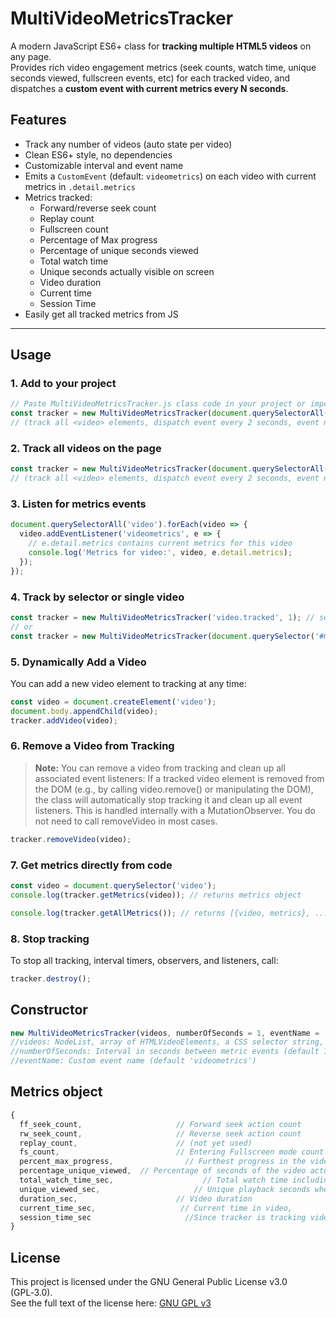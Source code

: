 # MultiVideoMetricsTracker

A modern JavaScript ES6+ class for **tracking multiple HTML5 videos** on any page.  
Provides rich video engagement metrics (seek counts, watch time, unique seconds viewed, fullscreen events, etc) for each tracked video, and dispatches a **custom event with current metrics every N seconds**.

## Features

- Track any number of videos (auto state per video)
- Clean ES6+ style, no dependencies
- Customizable interval and event name
- Emits a `CustomEvent` (default: `videometrics`) on each video with current metrics in `.detail.metrics`
- Metrics tracked:  
  - Forward/reverse seek count  
  - Replay count  
  - Fullscreen count  
  - Percentage of Max progress 
  - Percentage of unique seconds viewed
  - Total watch time 
  - Unique seconds actually visible on screen 
  - Video duration  
  - Current time
  - Session Time
- Easily get all tracked metrics from JS

---

## Usage

### 1. Add to your project

```js
// Paste MultiVideoMetricsTracker.js class code in your project or import it
const tracker = new MultiVideoMetricsTracker(document.querySelectorAll('video'), 2, 'videometrics');
// (track all <video> elements, dispatch event every 2 seconds, event name is 'videometrics')
```

### 2. Track all videos on the page
```js
const tracker = new MultiVideoMetricsTracker(document.querySelectorAll('video'), 2, 'videometrics');
// (track all <video> elements, dispatch event every 2 seconds, event name is 'videometrics')
```

### 3. Listen for metrics events
```js
document.querySelectorAll('video').forEach(video => {
  video.addEventListener('videometrics', e => {
    // e.detail.metrics contains current metrics for this video
    console.log('Metrics for video:', video, e.detail.metrics);
  });
});
```

### 4. Track by selector or single video
```js
const tracker = new MultiVideoMetricsTracker('video.tracked', 1); // selector string
// or
const tracker = new MultiVideoMetricsTracker(document.querySelector('#mainVideo'));
```


### 5. Dynamically Add a Video
You can add a new video element to tracking at any time:
```js
const video = document.createElement('video');
document.body.appendChild(video);
tracker.addVideo(video);
```

### 6. Remove a Video from Tracking
> **Note:**
> You can remove a video from tracking and clean up all associated event listeners:
> If a tracked video element is removed from the DOM (e.g., by calling video.remove() or manipulating the DOM),
> the class will automatically stop tracking it and clean up all event listeners.
> This is handled internally with a MutationObserver.
> You do not need to call removeVideo in most cases.
```js
tracker.removeVideo(video);
```


### 7. Get metrics directly from code
```js
const video = document.querySelector('video');
console.log(tracker.getMetrics(video)); // returns metrics object

console.log(tracker.getAllMetrics()); // returns [{video, metrics}, ...]
```


### 8. Stop tracking
To stop all tracking, interval timers, observers, and listeners, call:
```js
tracker.destroy();
```

## Constructor
```js
new MultiVideoMetricsTracker(videos, numberOfSeconds = 1, eventName = 'videometrics')
//videos: NodeList, array of HTMLVideoElements, a CSS selector string, or a single video element
//numberOfSeconds: Interval in seconds between metric events (default 1)
//eventName: Custom event name (default 'videometrics')
```

## Metrics object
```js
{
  ff_seek_count,                     // Forward seek action count
  rw_seek_count,                     // Reverse seek action count
  replay_count,                      // (not yet used)
  fs_count,                          // Entering Fullscreen mode count
  percent_max_progress,                // Furthest progress in the video (Can happen even by skipping) / duration
  percentage_unique_viewed,  // Percentage of seconds of the video actually viewed = (Unique seconds watched / video duration  (unique seconds are counted one time and with video within viewport and tab is active))
  total_watch_time_sec,                    // Total watch time including rewinded segments
  unique_viewed_sec,                     // Unique playback seconds where video is within viewport and visible (counted one time regardless of replay)
  duration_sec,                      // Video duration
  current_time_sec,                   // Current time in video,
  session_time_sec                     //Since tracker is tracking video (usually as page is loaded)
}
```
## License
This project is licensed under the GNU General Public License v3.0 (GPL‑3.0).  
See the full text of the license here: [GNU GPL v3](https://www.gnu.org/licenses/gpl-3.0.en.html)

  
